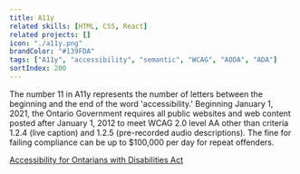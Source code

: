 ```yaml
---
title: A11y
related skills: [HTML, CSS, React]
related projects: []
icon: "./a11y.png"
brandColor: "#139FDA"
tags: ["A11y", "accessibility", "semantic", "WCAG", "AODA", "ADA"]
sortIndex: 200
---
```


The number 11 in A11y represents the number of letters between the beginning and the end of the word 'accessibility.' Beginning January 1, 2021, the Ontario Government requires all public websites and web content posted after January 1, 2012 to meet WCAG 2.0 level AA other than criteria 1.2.4 (live caption) and 1.2.5 (pre-recorded audio descriptions). The fine for failing compliance can be up to $100,000 per day for repeat offenders.

[Accessibility for Ontarians with Disabilities Act](https://www.aoda.ca/guide-to-the-act/)
